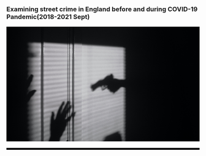 <p align="center">
 <h3>Examining street crime in England before and during COVID-19 Pandemic(2018-2021 Sept)</h2>
</p>
<p align="center">
  <img src="files/crime.jpg" width="700" height="300" title="England Street Crime Analysis">
</p>
<hr style="border:2px solid black"> </hr>

